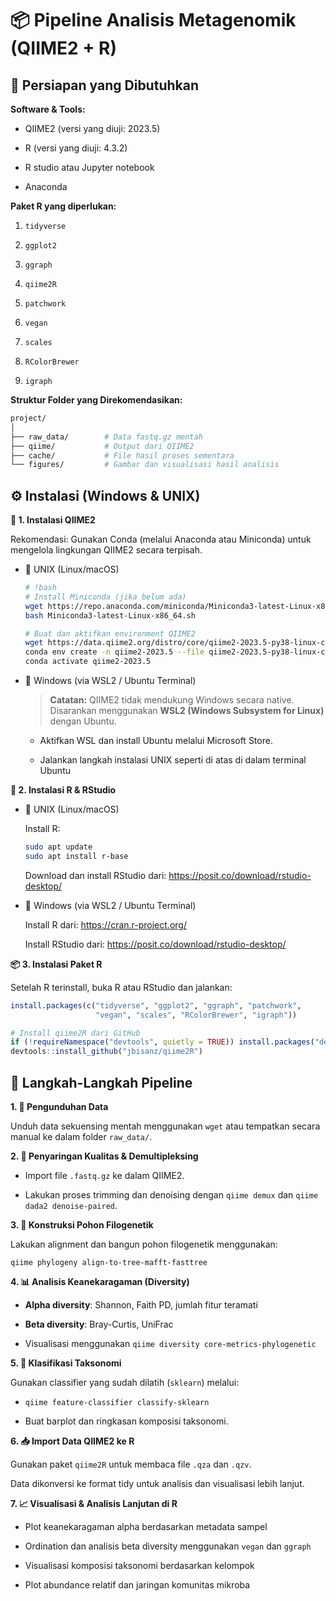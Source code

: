 # **📦 Pipeline Analisis Metagenomik (QIIME2 + R)** 

## **🧰 Persiapan yang Dibutuhkan**

**Software & Tools:**

-   QIIME2 (versi yang diuji: 2023.5)

-   R (versi yang diuji: 4.3.2)

-   R studio atau Jupyter notebook

-   Anaconda

**Paket R yang diperlukan:**

1.  `tidyverse`

2.  `ggplot2`

3.  `ggraph`

4.  `qiime2R`

5.  `patchwork`

6.  `vegan`

7.  `scales`

8.  `RColorBrewer`

9.  `igraph`

**Struktur Folder yang Direkomendasikan:**

``` bash
project/
│
├── raw_data/        # Data fastq.gz mentah
├── qiime/           # Output dari QIIME2
├── cache/           # File hasil proses sementara
└── figures/         # Gambar dan visualisasi hasil analisis
```

## ⚙️ Instalasi (Windows & UNIX)

**🔧 1. Instalasi QIIME2**

Rekomendasi: Gunakan Conda (melalui Anaconda atau Miniconda) untuk mengelola lingkungan QIIME2 secara terpisah.

-   🔹 UNIX (Linux/macOS)

    ``` bash
    # !bash
    # Install Miniconda (jika belum ada)
    wget https://repo.anaconda.com/miniconda/Miniconda3-latest-Linux-x86_64.sh
    bash Miniconda3-latest-Linux-x86_64.sh

    # Buat dan aktifkan environment QIIME2
    wget https://data.qiime2.org/distro/core/qiime2-2023.5-py38-linux-conda.yml
    conda env create -n qiime2-2023.5 --file qiime2-2023.5-py38-linux-conda.yml
    conda activate qiime2-2023.5
    ```

-   🔸 Windows (via WSL2 / Ubuntu Terminal)

    > **Catatan:** QIIME2 tidak mendukung Windows secara native. Disarankan menggunakan **WSL2 (Windows Subsystem for Linux)** dengan Ubuntu.

    -   Aktifkan WSL dan install Ubuntu melalui Microsoft Store.

    -   Jalankan langkah instalasi UNIX seperti di atas di dalam terminal Ubuntu

**🔧 2. Instalasi R & RStudio**

-   🔹 UNIX (Linux/macOS)

    Install R:

    ``` bash
    sudo apt update
    sudo apt install r-base
    ```

    Download dan install RStudio dari: <https://posit.co/download/rstudio-desktop/>

-   🔸 Windows (via WSL2 / Ubuntu Terminal)

    Install R dari: <https://cran.r-project.org/>

    Install RStudio dari: <https://posit.co/download/rstudio-desktop/>

**📦 3. Instalasi Paket R**

Setelah R terinstall, buka R atau RStudio dan jalankan:

``` R
install.packages(c("tidyverse", "ggplot2", "ggraph", "patchwork",
                   "vegan", "scales", "RColorBrewer", "igraph"))

# Install qiime2R dari GitHub
if (!requireNamespace("devtools", quietly = TRUE)) install.packages("devtools")
devtools::install_github("jbisanz/qiime2R")
```

## 🧪 Langkah-Langkah Pipeline

**1. 🔽 Pengunduhan Data**

Unduh data sekuensing mentah menggunakan `wget` atau tempatkan secara manual ke dalam folder `raw_data/`.

**2. 🧼 Penyaringan Kualitas & Demultipleksing**

-   Import file `.fastq.gz` ke dalam QIIME2.

-   Lakukan proses trimming dan denoising dengan `qiime demux` dan `qiime dada2 denoise-paired`.

**3. 🌳 Konstruksi Pohon Filogenetik**

Lakukan alignment dan bangun pohon filogenetik menggunakan:

`qiime phylogeny align-to-tree-mafft-fasttree`

**4. 📊 Analisis Keanekaragaman (Diversity)**

-   **Alpha diversity**: Shannon, Faith PD, jumlah fitur teramati

-   **Beta diversity**: Bray-Curtis, UniFrac

-   Visualisasi menggunakan `qiime diversity core-metrics-phylogenetic`

**5. 🧬 Klasifikasi Taksonomi**

Gunakan classifier yang sudah dilatih (`sklearn`) melalui:

-   `qiime feature-classifier classify-sklearn`

-   Buat barplot dan ringkasan komposisi taksonomi.

**6. 📥 Import Data QIIME2 ke R**

Gunakan paket `qiime2R` untuk membaca file `.qza` dan `.qzv`.

Data dikonversi ke format tidy untuk analisis dan visualisasi lebih lanjut.

**7. 📈 Visualisasi & Analisis Lanjutan di R**

-   Plot keanekaragaman alpha berdasarkan metadata sampel

-   Ordination dan analisis beta diversity menggunakan `vegan` dan `ggraph`

-   Visualisasi komposisi taksonomi berdasarkan kelompok

-   Plot abundance relatif dan jaringan komunitas mikroba